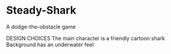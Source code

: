 # Steady-Shark
A dodge-the-obstacle game

DESIGN CHOICES
The main character is a friendly cartoon shark
Background has an underwater feel
